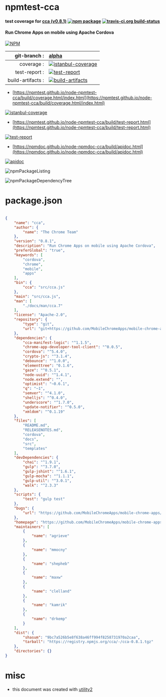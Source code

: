 # npmtest-cca

#### test coverage for  [cca (v0.8.1)](https://github.com/MobileChromeApps/mobile-chrome-apps#readme)  [![npm package](https://img.shields.io/npm/v/npmtest-cca.svg?style=flat-square)](https://www.npmjs.org/package/npmtest-cca) [![travis-ci.org build-status](https://api.travis-ci.org/npmtest/node-npmtest-cca.svg)](https://travis-ci.org/npmtest/node-npmtest-cca)

#### Run Chrome Apps on mobile using Apache Cordova

[![NPM](https://nodei.co/npm/cca.png?downloads=true&downloadRank=true&stars=true)](https://www.npmjs.com/package/cca)

| git-branch : | [alpha](https://github.com/npmtest/node-npmtest-cca/tree/alpha)|
|--:|:--|
| coverage : | [![istanbul-coverage](https://npmtest.github.io/node-npmtest-cca/build/coverage.badge.svg)](https://npmtest.github.io/node-npmtest-cca/build/coverage.html/index.html)|
| test-report : | [![test-report](https://npmtest.github.io/node-npmtest-cca/build/test-report.badge.svg)](https://npmtest.github.io/node-npmtest-cca/build/test-report.html)|
| build-artifacts : | [![build-artifacts](https://npmtest.github.io/node-npmtest-cca/glyphicons_144_folder_open.png)](https://github.com/npmtest/node-npmtest-cca/tree/gh-pages/build)|

- [https://npmtest.github.io/node-npmtest-cca/build/coverage.html/index.html](https://npmtest.github.io/node-npmtest-cca/build/coverage.html/index.html)

[![istanbul-coverage](https://npmtest.github.io/node-npmtest-cca/build/screenCapture.buildCi.browser.%252Ftmp%252Fbuild%252Fcoverage.lib.html.png)](https://npmtest.github.io/node-npmtest-cca/build/coverage.html/index.html)

- [https://npmtest.github.io/node-npmtest-cca/build/test-report.html](https://npmtest.github.io/node-npmtest-cca/build/test-report.html)

[![test-report](https://npmtest.github.io/node-npmtest-cca/build/screenCapture.buildCi.browser.%252Ftmp%252Fbuild%252Ftest-report.html.png)](https://npmtest.github.io/node-npmtest-cca/build/test-report.html)

- [https://npmdoc.github.io/node-npmdoc-cca/build/apidoc.html](https://npmdoc.github.io/node-npmdoc-cca/build/apidoc.html)

[![apidoc](https://npmdoc.github.io/node-npmdoc-cca/build/screenCapture.buildCi.browser.%252Ftmp%252Fbuild%252Fapidoc.html.png)](https://npmdoc.github.io/node-npmdoc-cca/build/apidoc.html)

![npmPackageListing](https://npmtest.github.io/node-npmtest-cca/build/screenCapture.npmPackageListing.svg)

![npmPackageDependencyTree](https://npmtest.github.io/node-npmtest-cca/build/screenCapture.npmPackageDependencyTree.svg)



# package.json

```json

{
    "name": "cca",
    "author": {
        "name": "The Chrome Team"
    },
    "version": "0.8.1",
    "description": "Run Chrome Apps on mobile using Apache Cordova",
    "preferGlobal": "true",
    "keywords": [
        "cordova",
        "chrome",
        "mobile",
        "apps"
    ],
    "bin": {
        "cca": "src/cca.js"
    },
    "main": "src/cca.js",
    "man": [
        "./docs/man/cca.7"
    ],
    "license": "Apache-2.0",
    "repository": {
        "type": "git",
        "url": "git+https://github.com/MobileChromeApps/mobile-chrome-apps.git"
    },
    "dependencies": {
        "cca-manifest-logic": "^1.1.5",
        "chrome-app-developer-tool-client": "^0.0.5",
        "cordova": "^5.4.0",
        "crypto-js": "^3.1.4",
        "debounce": "^1.0.0",
        "elementtree": "0.1.6",
        "gaze": "^0.5.1",
        "node-uuid": "^1.4.1",
        "node.extend": "",
        "optimist": "~0.6.1",
        "q": "~1",
        "semver": "^4.1.0",
        "shelljs": "^0.4.0",
        "underscore": "^1.7.0",
        "update-notifier": "^0.5.0",
        "xmldom": "^0.1.19"
    },
    "files": [
        "README.md",
        "RELEASENOTES.md",
        "cordova",
        "docs",
        "src",
        "templates"
    ],
    "devDependencies": {
        "chai": "^1.9.1",
        "gulp": "^3.7.0",
        "gulp-jshint": "^1.6.1",
        "gulp-mocha": "^1.1.1",
        "gulp-util": "^3.0.1",
        "walk": "^2.3.3"
    },
    "scripts": {
        "test": "gulp test"
    },
    "bugs": {
        "url": "https://github.com/MobileChromeApps/mobile-chrome-apps/issues"
    },
    "homepage": "https://github.com/MobileChromeApps/mobile-chrome-apps#readme",
    "maintainers": [
        {
            "name": "agrieve"
        },
        {
            "name": "mmocny"
        },
        {
            "name": "shepheb"
        },
        {
            "name": "maxw"
        },
        {
            "name": "clelland"
        },
        {
            "name": "kamrik"
        },
        {
            "name": "drkemp"
        }
    ],
    "dist": {
        "shasum": "9bc7a526b5e8f638a46ff994f8258731970a2caa",
        "tarball": "https://registry.npmjs.org/cca/-/cca-0.8.1.tgz"
    },
    "directories": {}
}
```



# misc
- this document was created with [utility2](https://github.com/kaizhu256/node-utility2)
